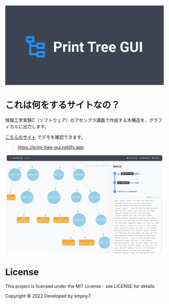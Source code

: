![Print Tree GUI](readme_cover.jpg)

# これは何をするサイトなの？
情報工学実験C（ソフトウェア）のアセンブラ講義で作成する木構造を、グラフィカルに出力します。

[こちらのサイト](https://print-tree-gui.netlify.app/) でデモを確認できます。

> https://print-tree-gui.netlify.app

![Print Tree GUI](readme_demo.jpg)

# License
This project is licensed under the MIT License - see LICENSE for details.

Copyright © 2022 Developed by smpny7.
